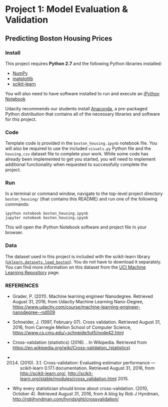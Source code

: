 # Project 1: Model Evaluation & Validation
## Predicting Boston Housing Prices

### Install

This project requires **Python 2.7** and the following Python libraries installed:

- [NumPy](http://www.numpy.org/)
- [matplotlib](http://matplotlib.org/)
- [scikit-learn](http://scikit-learn.org/stable/)

You will also need to have software installed to run and execute an [iPython Notebook](http://ipython.org/notebook.html)

Udacity recommends our students install [Anaconda](https://www.continuum.io/downloads), a pre-packaged Python distribution that contains all of the necessary libraries and software for this project. 

### Code

Template code is provided in the `boston_housing.ipynb` notebook file. You will also be required to use the included `visuals.py` Python file and the `housing.csv` dataset file to complete your work. While some code has already been implemented to get you started, you will need to implement additional functionality when requested to successfully complete the project.

### Run

In a terminal or command window, navigate to the top-level project directory `boston_housing/` (that contains this README) and run one of the following commands:

```ipython notebook boston_housing.ipynb```  
```jupyter notebook boston_housing.ipynb```

This will open the iPython Notebook software and project file in your browser.

### Data

The dataset used in this project is included with the scikit-learn library ([`sklearn.datasets.load_boston`](http://scikit-learn.org/stable/modules/generated/sklearn.datasets.load_boston.html#sklearn.datasets.load_boston)). You do not have to download it separately. You can find more information on this dataset from the [UCI Machine Learning Repository](https://archive.ics.uci.edu/ml/datasets/Housing) page.

### REFERENCES

- Grader, P. (2011). Machine learning engineer Nanodegree. Retrieved August 31, 2016, from Udacity Machine Learning Nano-Degree, https://www.udacity.com/course/machine-learning-engineer-nanodegree--nd009

- Schneider, J. (1997, February 07). Cross validation. Retrieved August 31, 2016, from Carnegie Mellon School of Computer Science, https://www.cs.cmu.edu/~schneide/tut5/node42.html

- Cross-validation (statistics) (2016). . In Wikipedia. Retrieved from https://en.wikipedia.org/wiki/Cross-validation_(statistics)

- 2014. (2010). 3.1. Cross-validation: Evaluating estimator performance — scikit-learn 0.17.1 documentation. Retrieved August 31, 2016, from http://scikit-learn.org/, http://scikit-learn.org/stable/modules/cross_validation.html 2015. 

- Why every statistician should know about cross-validation. (2010, October 4). Retrieved August 31, 2016, from A blog by Rob J Hyndman, http://robjhyndman.com/hyndsight/crossvalidation/
